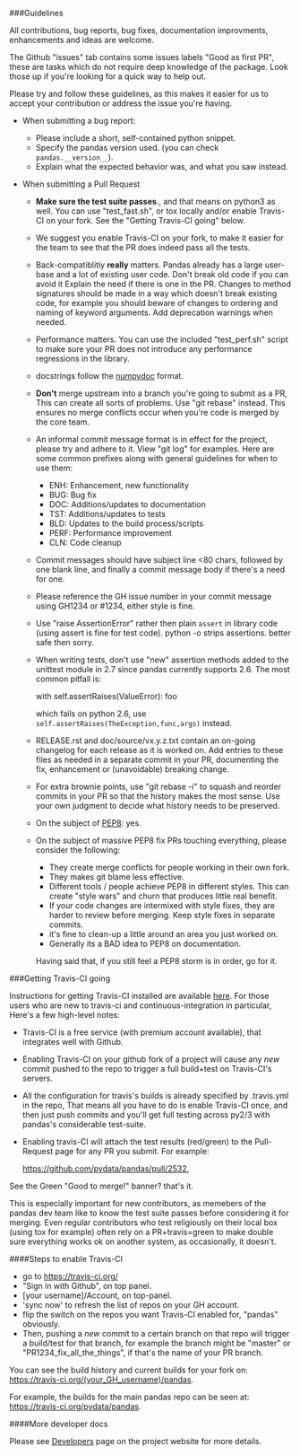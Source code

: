 ###Guidelines

All contributions, bug reports, bug fixes, documentation improvments,
enhancements and ideas are welcome.

The Github "issues" tab contains some issues labels "Good as first PR", these are
tasks which do not require deep knowledge of the package. Look those up if you're
looking for a quick way to help out.

Please try and follow these guidelines, as this makes it easier for us to accept
your contribution or address the issue you're having.

- When submitting a bug report:
  - Please include a short, self-contained python snippet.
  - Specify the pandas version used. (you can check `pandas.__version__`).
  - Explain what the expected behavior was, and what you saw instead.

- When submitting a Pull Request
  - **Make sure the test suite passes**., and that means on python3 as well.
    You can use "test_fast.sh", or tox locally and/or enable Travis-CI on your fork.
    See the "Getting Travis-CI going" below.
  - We suggest you enable Travis-CI on your fork, to make it easier for the team
     to see that the PR does indeed pass all the tests.
  - Back-compatiblitiy **really** matters. Pandas already has a large user-base and
    a lot of existing user code. Don't break old code if you can avoid it
    Explain the need if there is one in the PR.
    Changes to method signatures should be made in a way which doesn't break existing
    code, for example you should beware of changes to ordering and naming of keyword
    arguments. Add deprecation warnings when needed.
  - Performance matters. You can use the included "test_perf.sh"
    script to make sure your PR does not introduce any performance regressions
    in the library.
  - docstrings follow the [numpydoc](https://github.com/numpy/numpy/blob/master/doc/HOWTO_DOCUMENT.rst.txt) format.
  - **Don't** merge upstream into a branch you're going to submit as a PR,
    This can create all sorts of problems. Use "git rebase" instead. This ensures
    no merge conflicts occur when you're code is merged by the core team.
  - An informal commit message format is in effect for the project, please try
    and adhere to it. View "git log" for examples. Here are some common prefixes
    along with general guidelines for when to use them:
      - ENH: Enhancement, new functionality
      - BUG: Bug fix
      - DOC: Additions/updates to documentation
      - TST: Additions/updates to tests
      - BLD: Updates to the build process/scripts
      - PERF: Performance improvement
      - CLN: Code cleanup
  - Commit messages should have subject line <80 chars, followed by one blank line,
    and finally a commit message body if there's a need for one.
  - Please reference the GH issue number in your commit message using GH1234
    or #1234, either style is fine.
  - Use "raise AssertionError" rather then plain `assert` in library code (using assert is fine
    for test code). python -o strips assertions. better safe then sorry.
  - When writing tests, don't use "new" assertion methods added to the unittest module
    in 2.7 since pandas currently supports 2.6. The most common pitfall is:

    with self.assertRaises(ValueError):
         foo

    which fails on python 2.6, use `self.assertRaises(TheException,func,args)` instead.

  - RELEASE.rst and doc/source/vx.y.z.txt contain an on-going changelog for each
    release as it is worked on. Add entries to these files as needed in
    a separate commit in your PR, documenting the fix, enhancement or (unavoidable)
    breaking change.
  - For extra brownie points, use "git rebase -i" to squash and reorder
    commits in your PR so that the history makes the most sense. Use your own
    judgment to decide what history needs to be preserved.
  - On the subject of [PEP8](http://www.python.org/dev/peps/pep-0008/): yes.
  - On the subject of massive PEP8 fix PRs touching everything, please consider the following:
    - They create merge conflicts for people working in their own fork.
    - They makes git blame less effective.
    - Different tools / people achieve PEP8 in different styles. This can create
      "style wars" and churn that produces little real benefit.
    - If your code changes are intermixed with style fixes, they are harder to review
      before merging. Keep style fixes in separate commits.
    - it's fine to clean-up a little around an area you just worked on.
    - Generally its a BAD idea to PEP8 on documentation.

    Having said that, if you still feel a PEP8 storm is in order, go for it.

###Getting Travis-CI going

Instructions for getting Travis-CI installed are available [here](http://about.travis-ci.org/docs/user/getting-started/). For those users who are new to travis-ci and continuous-integration in particular,
Here's a few high-level notes:
- Travis-CI is a free service (with premium account available), that integrates
well with Github.
- Enabling Travis-CI on your github fork of a project will cause any *new* commit
pushed to the repo to trigger a full build+test on Travis-CI's servers.
- All the configuration for travis's builds is already specified by .travis.yml in the repo,
That means all you have to do is enable Travis-CI once, and then just push commits
and you'll get full testing across py2/3 with pandas's considerable test-suite.
- Enabling travis-CI will attach the test results (red/green) to the Pull-Request
page for any PR you submit. For example:

    https://github.com/pydata/pandas/pull/2532,

See the Green "Good to merge!" banner? that's it.

This is especially important for new contributors, as memebers of the pandas dev team
like to know the test suite passes before considering it for merging.
Even regular contributors who test religiously on their local box (using tox
for example) often rely on a PR+travis=green to make double sure everything
works ok on another system, as occasionally, it doesn't.

####Steps to enable Travis-CI

- go to https://travis-ci.org/
- "Sign in with Github", on top panel.
- \[your username\]/Account, on top-panel.
- 'sync now' to refresh the list of repos on your GH account.
- flip the switch on the repos you want Travis-CI enabled for,
"pandas" obviously.
- Then, pushing a *new* commit to a certain branch on that repo
will trigger a build/test for that branch, for example the branch
might be "master" or "PR1234_fix_all_the_things", if that's the
name of your PR branch.

You can see the build history and current builds for your fork
on: https://travis-ci.org/(your_GH_username)/pandas.

For example, the builds for the main pandas repo can be seen at:
https://travis-ci.org/pydata/pandas.

####More developer docs

Please see [Developers](http://pandas.pydata.org/developers.html) page on
the project website for more details.
